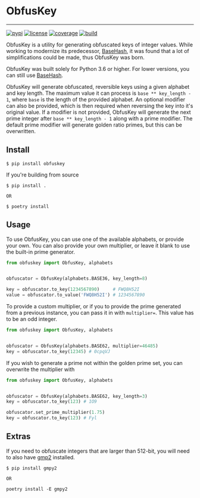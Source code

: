 # ObfusKey
***

[![pypi][pypi-v]][pypi] [![license][pypi-l]][pypi] [![coverage][codecov-i]][codecov] [![build][workflow-i]][workflow]

ObfusKey is a utility for generating obfuscated keys of integer values. While working
to modernize its predecessor, [BaseHash](basehash), it was found that a lot of
simplifications could be made, thus ObfusKey was born.

ObfusKey was built solely for Python 3.6 or higher. For lower versions, you can still
use [BaseHash][basehash].

ObfusKey will generate obfuscated, reversible keys using a given alphabet and key
length. The maximum value it can process is `base ** key_length - 1`, where `base` is
the length of the provided alphabet. An optional modifier can also be provided, which is
then required when reversing the key into it's original value. If a modifier is not
provided, ObfusKey will generate the next prime integer after
`base ** key_length - 1` along with a prime modifier. The default prime modifier will
generate golden ratio primes, but this can be overwritten.

## Install

```text
$ pip install obfuskey
```

If you're building from source

```text
$ pip install .

OR

$ poetry install
```

## Usage

To use ObfusKey, you can use one of the available alphabets, or provide your own. You
can also provide your own multiplier, or leave it blank to use the built-in prime
generator.

```python
from obfuskey import ObfusKey, alphabets


obfuscator = ObfusKey(alphabets.BASE36, key_length=8)

key = obfuscator.to_key(1234567890)     # FWQ8H52I
value = obfuscator.to_value('FWQ8H52I') # 1234567890
```

To provide a custom multiplier, or if you to provide the prime generated from a
previous instance, you can pass it in with `multiplier=`. This value has to be an odd
integer.

```python
from obfuskey import ObfusKey, alphabets


obfuscator = ObfusKey(alphabets.BASE62, multiplier=46485)
key = obfuscator.to_key(12345) # 0cpqVJ
```

If you wish to generate a prime not within the golden prime set, you can overwrite the
multiplier with

```python
from obfuskey import ObfusKey, alphabets


obfuscator = ObfusKey(alphabets.BASE62, key_length=3)
key = obfuscator.to_key(123) # 1O9

obfuscator.set_prime_multiplier(1.75)
key = obfuscator.to_key(123) # Fyl
```

## Extras

If you need to obfuscate integers that are larger than 512-bit, you will need to also
have [gmp2][gmpy2] installed.

```text
$ pip install gmpy2

OR

poetry install -E gmpy2
```

[basehash]: https://github.com/bnlucas/python-basehash
[gmpy2]: https://pypi.org/project/gmpy2/
[pypi]: https://pypi.python.org/pypi/obfuskey
[pypi-v]: https://img.shields.io/pypi/v/obfuskey.svg
[pypi-l]: https://img.shields.io/pypi/l/obfuskey.svg
[codecov]: https://codecov.io/gh/bnlucas/obfuskey
[codecov-i]: https://img.shields.io/codecov/c/github/bnlucas/obfuskey/master.svg
[workflow]: https://github.com/bnlucas/obfuskey/actions?query=branch%3Amain+
[workflow-i]: https://img.shields.io/github/workflow/status/bnlucas/obfuskey/CI/main